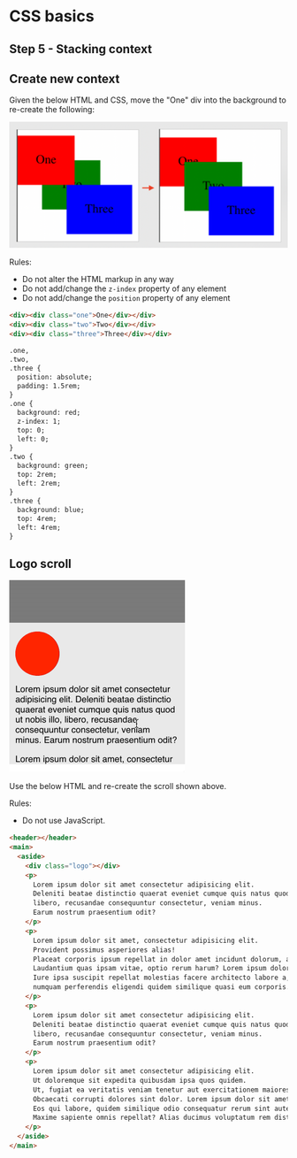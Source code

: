 # CSS basics

## Step 5 - Stacking context

## Create new context

Given the below HTML and CSS, move the "One" div into the background to re-create the following: 

<img src="/assets/stacking-context.png" width="649px" alt="Showing that the first box needs to move into the background">

Rules: 

- Do not alter the HTML markup in any way
- Do not add/change the `z-index` property of any element
- Do not add/change the `position` property of any element

```html
<div><div class="one">One</div></div>
<div><div class="two">Two</div></div>
<div><div class="three">Three</div></div>
```

```
.one,
.two,
.three {
  position: absolute;
  padding: 1.5rem;
}
.one {
  background: red;
  z-index: 1;
  top: 0;
  left: 0;
}
.two {
  background: green;
  top: 2rem;
  left: 2rem;
}
.three {
  background: blue;
  top: 4rem;
  left: 4rem;
}
```

## Logo scroll

<img src="/assets/logo-scroll.gif" width="318px" alt="An animation showing how the scroll behaves">

Use the below HTML and re-create the scroll shown above. 

Rules: 
* Do not use JavaScript.

```html
<header></header>
<main>
  <aside>
    <div class="logo"></div>
    <p>
      Lorem ipsum dolor sit amet consectetur adipisicing elit.
      Deleniti beatae distinctio quaerat eveniet cumque quis natus quod ut nobis illo,
      libero, recusandae consequuntur consectetur, veniam minus.
      Earum nostrum praesentium odit?
    </p>
    <p>
      Lorem ipsum dolor sit amet, consectetur adipisicing elit.
      Provident possimus asperiores alias!
      Placeat corporis ipsum repellat in dolor amet incidunt dolorum, accusamus ab!
      Laudantium quas ipsam vitae, optio rerum harum? Lorem ipsum dolor sit amet, consectetur adipisicing elit.
      Iure ipsa suscipit repellat molestias facere architecto labore a, rem impedit voluptates sed officiis,
      numquam perferendis eligendi quidem similique quasi eum corporis.
    </p>
    <p>
      Lorem ipsum dolor sit amet consectetur adipisicing elit.
      Deleniti beatae distinctio quaerat eveniet cumque quis natus quod ut nobis illo,
      libero, recusandae consequuntur consectetur, veniam minus.
      Earum nostrum praesentium odit?
    </p>
    <p>
      Lorem ipsum dolor sit amet consectetur adipisicing elit.
      Ut doloremque sit expedita quibusdam ipsa quos quidem.
      Ut, fugiat ea veritatis veniam tenetur aut exercitationem maiores.
      Obcaecati corrupti dolores sint dolor. Lorem ipsum dolor sit amet consectetur adipisicing elit.
      Eos qui labore, quidem similique odio consequatur rerum sint autem?
      Maxime sapiente omnis repellat? Alias ducimus voluptatum rem distinctio vitae deleniti repellendus?
    </p>
  </aside>
</main>
```
